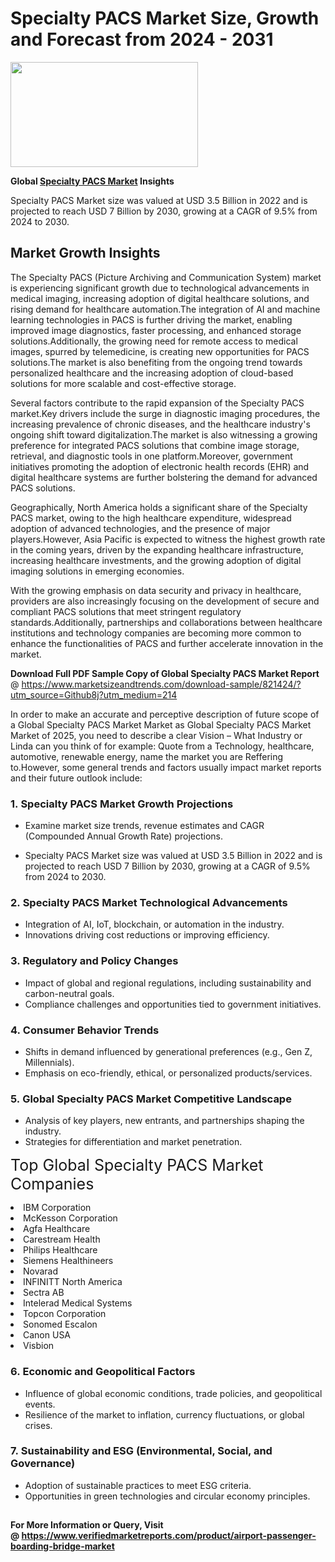 <H1>Specialty PACS Market Size, Growth and Forecast from 2024 - 2031</H1><img class="aligncenter size-medium wp-image-584254" src="https://thirdeyenews.in/wp-content/uploads/2024/09/Global-Market-Research-300x168.jpeg" alt="" width="300" height="168" /><p><strong>Global&nbsp;<a href="https://www.marketsizeandtrends.com/download-sample/821424/?utm_source=Github8j?utm_medium=214">Specialty PACS Market</a> Insights</strong></p><p>Specialty PACS Market size was valued at USD 3.5 Billion in 2022 and is projected to reach USD 7 Billion by 2030, growing at a CAGR of 9.5% from 2024 to 2030.</p><p><h2>Market Growth Insights</h2> <p>The Specialty PACS (Picture Archiving and Communication System) market is experiencing significant growth due to technological advancements in medical imaging, increasing adoption of digital healthcare solutions, and rising demand for healthcare automation.The integration of AI and machine learning technologies in PACS is further driving the market, enabling improved image diagnostics, faster processing, and enhanced storage solutions.Additionally, the growing need for remote access to medical images, spurred by telemedicine, is creating new opportunities for PACS solutions.The market is also benefiting from the ongoing trend towards personalized healthcare and the increasing adoption of cloud-based solutions for more scalable and cost-effective storage.</p> <p>Several factors contribute to the rapid expansion of the Specialty PACS market.Key drivers include the surge in diagnostic imaging procedures, the increasing prevalence of chronic diseases, and the healthcare industry's ongoing shift toward digitalization.The market is also witnessing a growing preference for integrated PACS solutions that combine image storage, retrieval, and diagnostic tools in one platform.Moreover, government initiatives promoting the adoption of electronic health records (EHR) and digital healthcare systems are further bolstering the demand for advanced PACS solutions.</p> <p>Geographically, North America holds a significant share of the Specialty PACS market, owing to the high healthcare expenditure, widespread adoption of advanced technologies, and the presence of major players.However, Asia Pacific is expected to witness the highest growth rate in the coming years, driven by the expanding healthcare infrastructure, increasing healthcare investments, and the growing adoption of digital imaging solutions in emerging economies.</p> <p>With the growing emphasis on data security and privacy in healthcare, providers are also increasingly focusing on the development of secure and compliant PACS solutions that meet stringent regulatory standards.Additionally, partnerships and collaborations between healthcare institutions and technology companies are becoming more common to enhance the functionalities of PACS and further accelerate innovation in the market.</p> <p><span class=""><strong>Download Full PDF Sample Copy of Global Specialty PACS Market Report</strong> @ <a href="https://www.marketsizeandtrends.com/download-sample/821424/?utm_source=Github8j?utm_medium=214" target="_blank">https://www.marketsizeandtrends.com/download-sample/821424/?utm_source=Github8j?utm_medium=214</a></span></p><p>In order to make an accurate and perceptive description of future scope of a Global&nbsp;Specialty PACS Market Market as Global&nbsp;Specialty PACS Market Market of 2025, you need to describe a clear Vision &ndash; What Industry or Linda can you think of for example: Quote from a Technology, healthcare, automotive, renewable energy, name the market you are Reffering to.However, some general trends and factors usually impact market reports and their future outlook include:</p><h3>1.&nbsp;<strong>Specialty PACS Market Growth Projections</strong></h3><ul><li>Examine market size trends, revenue estimates and CAGR (Compounded Annual Growth Rate) projections.</li><li><p>Specialty PACS Market size was valued at USD 3.5 Billion in 2022 and is projected to reach USD 7 Billion by 2030, growing at a CAGR of 9.5% from 2024 to 2030.</p></li></ul><h3>2.&nbsp;<strong>Specialty PACS Market Technological Advancements</strong></h3><ul><li>Integration of AI, IoT, blockchain, or automation in the industry.</li><li>Innovations driving cost reductions or improving efficiency.</li></ul><h3>3.&nbsp;<strong>Regulatory and Policy Changes</strong></h3><ul><li>Impact of global and regional regulations, including sustainability and carbon-neutral goals.</li><li>Compliance challenges and opportunities tied to government initiatives.</li></ul><h3>4.&nbsp;<strong>Consumer Behavior Trends</strong></h3><ul><li>Shifts in demand influenced by generational preferences (e.g., Gen Z, Millennials).</li><li>Emphasis on eco-friendly, ethical, or personalized products/services.</li></ul><h3>5.&nbsp;<strong>Global Specialty PACS Market Competitive Landscape</strong></h3><ul><li>Analysis of key players, new entrants, and partnerships shaping the industry.</li><li>Strategies for differentiation and market penetration.</li></ul><p data-pm-slice="1 1 []"><span style="color: inherit; font-family: inherit; font-size: 25px;">Top Global Specialty PACS Market Companies</span></p><div class="" data-test-id=""><p><li>IBM Corporation</li><li> McKesson Corporation</li><li> Agfa Healthcare</li><li> Carestream Health</li><li> Philips Healthcare</li><li> Siemens Healthineers</li><li> Novarad</li><li> INFINITT North America</li><li> Sectra AB</li><li> Intelerad Medical Systems</li><li> Topcon Corporation</li><li> Sonomed Escalon</li><li> Canon USA</li><li> Visbion</li></p></div><h3>6.&nbsp;<strong>Economic and Geopolitical Factors</strong></h3><ul><li>Influence of global economic conditions, trade policies, and geopolitical events.</li><li>Resilience of the market to inflation, currency fluctuations, or global crises.</li></ul><h3>7.&nbsp;<strong>Sustainability and ESG (Environmental, Social, and Governance)</strong></h3><ul><li>Adoption of sustainable practices to meet ESG criteria.</li><li>Opportunities in green technologies and circular economy principles.</li></ul><h2><strong style="font-size: 14px;">For More Information or Query, Visit @&nbsp;</strong><a style="background-color: #ffffff; font-size: 14px;" href="https://www.marketsizeandtrends.com/report/specialty-pacs-market/" target="_blank">https://www.verifiedmarketreports.com/product/airport-passenger-boarding-bridge-market</a></h2>